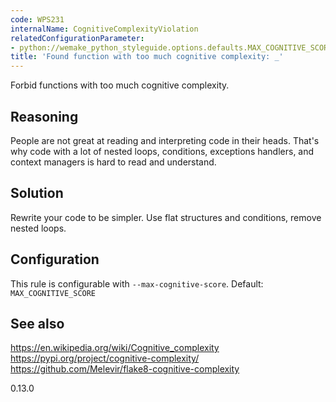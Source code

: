 ```yaml
---
code: WPS231
internalName: CognitiveComplexityViolation
relatedConfigurationParameter:
- python://wemake_python_styleguide.options.defaults.MAX_COGNITIVE_SCORE
title: 'Found function with too much cognitive complexity: _'
---
```


Forbid functions with too much cognitive complexity.

## Reasoning
People are not great at reading and interpreting code in their
heads. That's why code with a lot of nested loops, conditions,
exceptions handlers, and context managers is hard to read and
understand.

## Solution
Rewrite your code to be simpler. Use flat structures and conditions,
remove nested loops.

## Configuration
This rule is configurable with `--max-cognitive-score`. Default:
`MAX_COGNITIVE_SCORE`

## See also
<https://en.wikipedia.org/wiki/Cognitive_complexity>
<https://pypi.org/project/cognitive-complexity/>
<https://github.com/Melevir/flake8-cognitive-complexity>

<div class="versionadded">

0.13.0

</div>